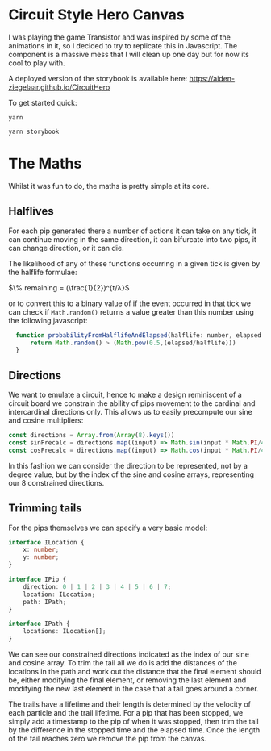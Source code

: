 # Circuit Style Hero Canvas

I was playing the game Transistor and was inspired by some of the animations in it, so I decided to try to replicate this in Javascript. The component is a massive mess that I will clean up one day but for now its cool to play with.

A deployed version of the storybook is available here:
https://aiden-ziegelaar.github.io/CircuitHero

To get started quick:

```yarn```

```yarn storybook```

# The Maths

Whilst it was fun to do, the maths is pretty simple at its core.

## Halflives

For each pip generated there a number of actions it can take on any tick, it can continue moving in the same direction, it can bifurcate into two pips, it can change direction, or it can die.

The likelihood of any of these functions occurring in a given tick is given by the halflife formulae:

$\% remaining = (\frac{1}{2})^{t/λ}$

or to convert this to a binary value of if the event occurred in that tick we can check if `Math.random()` returns a value greater than this number using the following javascript:

```javascript
  function probabilityFromHalflifeAndElapsed(halflife: number, elapsed: number): boolean {
      return Math.random() > (Math.pow(0.5,(elapsed/halflife)))
  }
```
## Directions

We want to emulate a circuit, hence to make a design reminiscent of a circuit board we constrain the ability of pips movement to the cardinal and intercardinal directions only. This allows us to easily precompute our sine and cosine multipliers:

```javascript
const directions = Array.from(Array(8).keys())
const sinPrecalc = directions.map((input) => Math.sin(input * Math.PI/4))
const cosPrecalc = directions.map((input) => Math.cos(input * Math.PI/4))
```

In this fashion we can consider the direction to be represented, not by a degree value, but by the index of the sine and cosine arrays, representing our 8 constrained directions.

## Trimming tails

For the pips themselves we can specify a very basic model:
```typescript
interface ILocation {
    x: number;
    y: number;
}

interface IPip {
    direction: 0 | 1 | 2 | 3 | 4 | 5 | 6 | 7;
    location: ILocation;
    path: IPath;
}

interface IPath {
    locations: ILocation[];
}
```
We can see our constrained directions indicated as the index of our sine and cosine array. To trim the tail all we do is add the distances of the locations in the path and work out the distance that the final element should be, either modifying the final element, or removing the last element and modifying the new last element in the case that a tail goes around a corner.

The trails have a lifetime and their length is determined by the velocity of each particle and the trail lifetime. For a pip that has been stopped, we simply add a timestamp to the pip of when it was stopped, then trim the tail by the difference in the stopped time and the elapsed time. Once the length of the tail reaches zero we remove the pip from the canvas.
